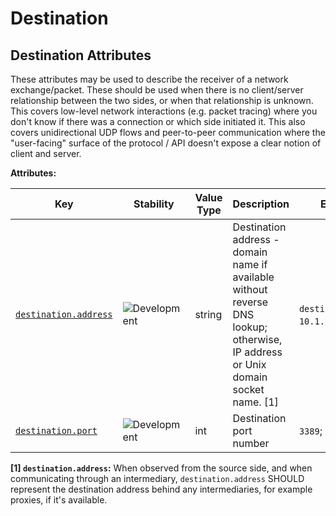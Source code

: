<!-- NOTE: THIS FILE IS AUTOGENERATED. DO NOT EDIT BY HAND. -->
<!-- see templates/registry/markdown/attribute_namespace.md.j2 -->

# Destination

## Destination Attributes

These attributes may be used to describe the receiver of a network exchange/packet. These should be used when there is no client/server relationship between the two sides, or when that relationship is unknown. This covers low-level network interactions (e.g. packet tracing) where you don't know if there was a connection or which side initiated it. This also covers unidirectional UDP flows and peer-to-peer communication where the "user-facing" surface of the protocol / API doesn't expose a clear notion of client and server.

**Attributes:**

| Key | Stability | Value Type | Description | Example Values |
|---|---|---|---|---|
| <a id="destination-address" href="#destination-address">`destination.address`</a> | ![Development](https://img.shields.io/badge/-development-blue) | string | Destination address - domain name if available without reverse DNS lookup; otherwise, IP address or Unix domain socket name. [1] | `destination.example.com`; `10.1.2.80`; `/tmp/my.sock` |
| <a id="destination-port" href="#destination-port">`destination.port`</a> | ![Development](https://img.shields.io/badge/-development-blue) | int | Destination port number | `3389`; `2888` |

**[1] `destination.address`:** When observed from the source side, and when communicating through an intermediary, `destination.address` SHOULD represent the destination address behind any intermediaries, for example proxies, if it's available.
